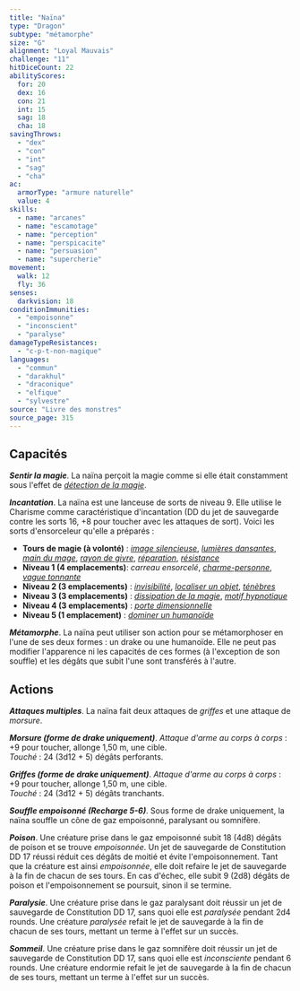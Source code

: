```yaml
---
title: "Naïna"
type: "Dragon"
subtype: "métamorphe"
size: "G"
alignment: "Loyal Mauvais"
challenge: "11"
hitDiceCount: 22
abilityScores:
  for: 20
  dex: 16
  con: 21
  int: 15
  sag: 18
  cha: 18
savingThrows:
  - "dex"
  - "con"
  - "int"
  - "sag"
  - "cha"
ac:
  armorType: "armure naturelle"
  value: 4
skills:
  - name: "arcanes"
  - name: "escamotage"
  - name: "perception"
  - name: "perspicacite"
  - name: "persuasion"
  - name: "supercherie"
movement:
  walk: 12
  fly: 36
senses:
  darkvision: 18
conditionImmunities:
  - "empoisonne"
  - "inconscient"
  - "paralyse"
damageTypeResistances:
  - "c-p-t-non-magique"
languages:
  - "commun"
  - "darakhul"
  - "draconique"
  - "elfique"
  - "sylvestre"
source: "Livre des monstres"
source_page: 315
---
```

## Capacités
_**Sentir la magie**_. La naïna perçoit la magie comme si elle était constamment sous l'effet de [_détection de la magie_](/grimoire/detection-de-la-magie/).

_**Incantation**_. La naïna est une lanceuse de sorts de niveau 9. Elle utilise le Charisme comme caractéristique d'incantation (DD du jet de sauvegarde contre les sorts 16, +8 pour toucher avec les attaques de sort). Voici les sorts d'ensorceleur qu'elle a préparés :
* **Tours de magie (à volonté)** : [_image silencieuse_](/grimoire/image-silencieuse/), [_lumières dansantes_](/grimoire/lumieres-dansantes/), [_main du mage_](/grimoire/main-du-mage/), [_rayon de givre_](/grimoire/rayon-de-givre/), [_réparation_](/grimoire/reparation/), [_résistance_](/grimoire/resistance/)
* **Niveau 1 (4 emplacements)**: _carreau ensorcelé_, [_charme-personne_](/grimoire/charme-personne/), [_vague tonnante_](/grimoire/vague-tonnante/)
* **Niveau 2 (3 emplacements)** : [_invisibilité_](/grimoire/invisibilite/), [_localiser un objet_](/grimoire/localiser-un-objet/), [_ténèbres_](/grimoire/tenebres/)
* **Niveau 3 (3 emplacements)** : [_dissipation de la magie_](/grimoire/dissipation-de-la-magie/), [_motif hypnotique_](/grimoire/motif-hypnotique/)
* **Niveau 4 (3 emplacements)** : [_porte dimensionnelle_](/grimoire/porte-dimensionnelle/)
* **Niveau 5 (1 emplacement)** : [_dominer un humanoïde_](/grimoire/dominer-un-humanoide/)

_**Métamorphe**_. La naïna peut utiliser son action pour se métamorphoser en l'une de ses deux formes : un drake ou une humanoïde. Elle ne peut pas modifier l'apparence ni les capacités de ces formes (à l'exception de son souffle) et les dégâts que subit l'une sont transférés à l'autre.

## Actions
_**Attaques multiples**_. La naïna fait deux attaques de _griffes_ et une attaque de _morsure_.

_**Morsure (forme de drake uniquement)**_. _Attaque d'arme au corps à corps_ : +9 pour toucher, allonge 1,50 m, une cible.  
_Touché_ : 24 (3d12 + 5) dégâts perforants.

_**Griffes (forme de drake uniquement)**_. _Attaque d'arme au corps à corps_ : +9 pour toucher, allonge 1,50 m, une cible.  
_Touché_ : 24 (3d12 + 5) dégâts tranchants.

_**Souffle empoisonné (Recharge 5-6)**_. Sous forme de drake uniquement, la naïna souffle un cône de gaz empoisonné, paralysant ou somnifère.

_**Poison**_. Une créature prise dans le gaz empoisonné subit 18 (4d8) dégâts de poison et se trouve _empoisonnée_. Un jet de sauvegarde de Constitution DD 17 réussi réduit ces dégâts de moitié et évite l'empoisonnement. Tant que la créature est ainsi _empoisonnée_, elle doit refaire le jet de sauvegarde à la fin de chacun de ses tours. En cas d'échec, elle subit 9 (2d8) dégâts de poison et l'empoisonnement se poursuit, sinon il se termine.

_**Paralysie**_. Une créature prise dans le gaz paralysant doit réussir un jet de sauvegarde de Constitution DD 17, sans quoi elle est _paralysée_ pendant 2d4 rounds. Une créature _paralysée_ refait le jet de sauvegarde à la fin de chacun de ses tours, mettant un terme à l'effet sur un succès.

_**Sommeil**_. Une créature prise dans le gaz somnifère doit réussir un jet de sauvegarde de Constitution DD 17, sans quoi elle est _inconsciente_ pendant 6 rounds. Une créature endormie refait le jet de sauvegarde à la fin de chacun de ses tours, mettant un terme à l'effet sur un succès.
